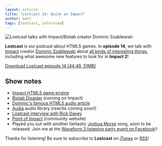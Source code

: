 ```yaml
---
layout: article
title: "Lostcast 14: Quite an Impact"
author: matt
tags: [lostcast, interview]
---
```


<div class="full-frame">
	<img alt="Lostcast talks with Impact/Biolab creator Dominic Szablewski" src="/media/images/lostcast/custom/impact.png">
</div>

**Lostcast** is our podcast about HTML5 games. In **episode 14**, we talk with [Impact](http://impactjs.com/) creator [Dominic Szablewski](http://www.phoboslab.org/) about [all kinds of interesting things](https://twitter.com/#!/LostDecadeGames/status/194178727083642881), including what awesome new features to look for in **Impact 2**!

<a class="download-podcast" href="http://media.lostdecadegames.com/lostcast/lostcast_episode_14_quite_an_impact.mp3">
	Download Lostcast episode 14 (44:49, 51MB)
</a>

## Show notes

* [Impact HTML5 game engine](http://impactjs.com/)
* [Biolab Disaster](http://playbiolab.com/) (running on Impact)
* [Dominic's famous HTML5 audio article](http://www.phoboslab.org/log/2011/03/the-state-of-html5-audio)
* [Audia](https://github.com/richtaur/audia) audio library (rewrite coming soon!)
* [Lostcast interview with Rick Davey](/lostcast-episode-9-thats-rich/)
* [Point of Impact](http://www.pointofimpactjs.com/) (community website)
* Played you out with another fantastic [Joshua Morse](http://jmflava.com/) song, soon to be released. Join me at the [Waveform 3 listening party event on Facebook](https://www.facebook.com/events/442694935744542/)!!

Thanks for listening! Be sure to subscribe to **Lostcast** on [iTunes](http://itunes.apple.com/us/podcast/lostcast/id481950724) or [RSS](/lostcast.xml)!
